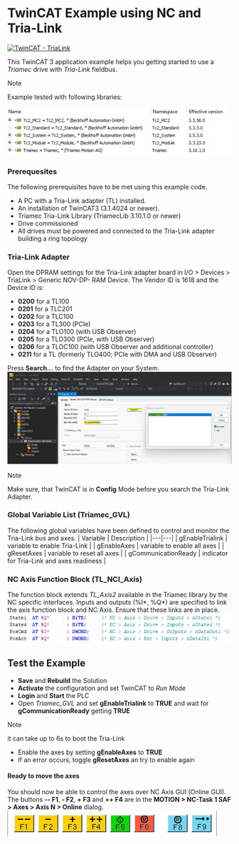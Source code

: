# TwinCAT Example using NC and Tria-Link
[![TwinCAT - TriaLink](https://img.shields.io/static/v1?label=TwinCAT&message=Tria-Link&color=b51839)](https://www.triamec.com/de/beckhoff-tam-integration-tria-link.html)

This TwinCAT 3 application example helps you getting started to use a *Triamec* drive with *Tria-Link* fieldbus.
> [!NOTE]
> Example tested with following libraries:

![Library](./doc/Library.png)

### Prerequesites
The following prerequisites have to be met using this example code.
- A PC with a Tria-Link adapter (TL) installed.
- An installation of TwinCAT3 (3.1.4024 or newer).
- Triamec Tria-Link Library (TriamecLib 3.10.1.0 or newer)
- Drive commissioned
- All drives must be powered and connected to the Tria-Link adapter building a ring topology

### Tria-Link Adapter
Open the DPRAM settings for the Tria-Link adapter board in I/O > Devices > TriaLink > Generic NOV-DP-
RAM Device. The Vendor ID is 1618 and the Device ID is:
- **0200** for a TL100
- **0201** for a TLC201
- **0202** for a TLC100
- **0203** for a TL300 (PCIe)
- **0204** for a TLO100 (with USB Observer)
- **0205** for a TLO300 (PCIe, with USB Observer)
- **0206** for a TLOC100 (with USB Observer and additional controller)
- **0211** for a TL (formerly TLO400; PCIe with DMA and USB Observer)

Press **Search...** to find the Adapter on your System.
![Tria-Link Adapter](./doc/TriaLink.png)

> [!NOTE]
> Make sure, that TwinCAT is in **Config** Mode before you search the Tria-Link Adapter.

### Global Variable List (Triamec_GVL)
The following global variables have been defined to control and monitor the Tria-Link bus and axes.
| Variable | Description |
|---|---|
| gEnableTrialink | variable to enable Tria-Link |
| gEnableAxes | variable to enable all axes |
| gResetAxes | variable to reset all axes |
| gCommunicationReady | indicator for Tria-Link and axes readiness |

### NC Axis Function Block (TL_NCI_Axis)
The function block extends *TL_Axis2* available in the Triamec library by the NC specific interfaces.
Inputs and outputs (%I*, %Q*) are specified to link the axis function block and NC Axis. Ensure that these links are in place.
![Mapping](./doc/Mapping.png)

## Test the Example
- **Save** and **Rebuild** the Solution
- **Activate** the configuration and set TwinCAT to *Run Mode*
- **Login** and **Start** the PLC
- Open *Triamec_GVL* and set **gEnableTrialink** to **TRUE** and wait for **gCommunicationReady** getting **TRUE**
> [!NOTE]
> it can take up to 6s to boot the Tria-Link
- Enable the axes by setting **gEnableAxes** to **TRUE**
- If an error occurs, toggle **gResetAxes** an try to enable again

#### Ready to move the axes
You should now be able to control the axes over NC Axis GUI (Online GUI).
The buttons **-- F1**, **- F2**, **+ F3** and **++ F4** are in the **MOTION > NC-Task 1 SAF > Axes > Axis N > Online** dialog.
![Online Dialog](./doc/OnlineDialog.png)


